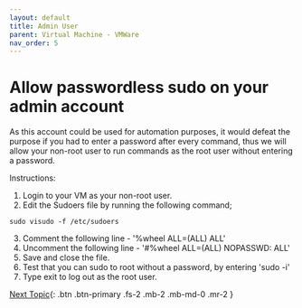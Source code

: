 ```yaml
---
layout: default
title: Admin User
parent: Virtual Machine - VMWare
nav_order: 5
---
```


# Allow passwordless sudo on your admin account

As this account could be used for automation purposes, it would defeat the purpose if you had to enter a password after every command, thus we will allow your non-root user to run commands as the root user without entering a password.

Instructions:
 1. Login to your VM as your non-root user.
 2. Edit the Sudoers file by running the following command;
 ```
sudo visudo -f /etc/sudoers
```
 3. Comment the following line - '%wheel ALL=(ALL)  ALL'
 4. Uncomment the following line - '#%wheel ALL=(ALL)  NOPASSWD: ALL'
 5. Save and close the file.
 6. Test that you can sudo to root without a password, by entering 'sudo -i'
 7. Type exit to log out as the root user.
 
 [Next Topic](./vm_as_service.md){: .btn .btn-primary .fs-2 .mb-2 .mb-md-0 .mr-2 }
